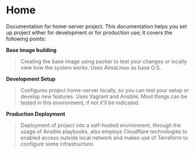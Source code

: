 # Home

Documentation for home-server project. This documentation helps you set up project
either for development or for production use; it covers the following points:

**Base image building**

> Creating the base image using packer to test your changes or locally view
> how the system works. Uses AlmaLinux as base O.S.

**Development Setup**

> Configures project home-server locally, so you can test your setup or develop new features.
> Uses Vagrant and Ansible. Most things can be tested in this environment, if not it'll be indicated.

**Production Deployment**

> Deployment of project into a self-hosted environment, through the usage of Ansible playbooks, also
> employs Cloudflare technologies to enabled access outside local network and makes use of Terraform to
> configure some infrastructure.



